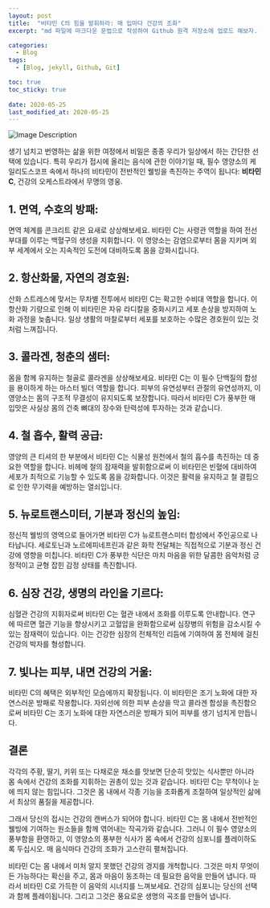 ```yaml
---
layout: post
title:  "비타민 C의 힘을 발휘하라: 매 입마다 건강의 조화"
excerpt: "md 파일에 마크다운 문법으로 작성하여 Github 원격 저장소에 업로드 해보자. 에디터는 Visual Studio code 사용! 로컬 서버에서 확인도 해보자. "

categories:
  - Blog
tags:
  - [Blog, jekyll, Github, Git]

toc: true
toc_sticky: true
 
date: 2020-05-25
last_modified_at: 2020-05-25
---
```

![Image Description](https://source.unsplash.com/1600x900/?nutrition,healthy,fruits)

생기 넘치고 번영하는 삶을 위한 여정에서 비밀은 종종 우리가 일상에서 하는 간단한 선택에 있습니다. 특히 우리가 접시에 올리는 음식에 관한 이야기일 때, 필수 영양소의 케일리도스코프 속에서 하나의 비타민이 전반적인 웰빙을 촉진하는 주역이 됩니다: **비타민 C**, 건강의 오케스트라에서 무명의 영웅.

## 1. 면역, 수호의 방패:

면역 체계를 콘크리트 같은 요새로 상상해보세요. 비타민 C는 사령관 역할을 하여 전선 부대를 이루는 백혈구의 생성을 지휘합니다. 이 영양소는 감염으로부터 몸을 지키며 외부 세계에서 오는 지속적인 도전에 대비하도록 몸을 강화시킵니다.

## 2. 항산화물, 자연의 경호원:

산화 스트레스에 맞서는 무차별 전투에서 비타민 C는 확고한 수비대 역할을 합니다. 이 항산화 기량으로 인해 이 비타민은 자유 라디칼을 중화시키고 세포 손상을 방지하여 노화 과정을 늦춥니다. 일상 생활의 마찰로부터 세포를 보호하는 수많은 경호원이 있는 것처럼 느껴집니다.

## 3. 콜라겐, 청춘의 샘터:

몸을 함께 유지하는 철골로 콜라겐을 상상해보세요. 비타민 C는 이 필수 단백질의 합성을 용이하게 하는 마스터 빌더 역할을 합니다. 피부의 유연성부터 관절의 유연성까지, 이 영양소는 몸의 구조적 무결성이 유지되도록 보장합니다. 따라서 비타민 C가 풍부한 매 입맛은 사실상 몸의 건축 뼈대의 장수와 탄력성에 투자하는 것과 같습니다.

## 4. 철 흡수, 활력 공급:

영양의 큰 티셔의 한 부분에서 비타민 C는 식물성 원천에서 철의 흡수를 촉진하는 데 중요한 역할을 합니다. 비헤메 철의 잠재력을 발휘함으로써 이 비타민은 빈혈에 대비하여 세포가 최적으로 기능할 수 있도록 몸을 강화합니다. 이것은 활력을 유지하고 철 결핍으로 인한 무기력을 예방하는 열쇠입니다.

## 5. 뉴로트랜스미터, 기분과 정신의 높임:

정신적 웰빙의 영역으로 들어가면 비타민 C가 뉴로트랜스미터 합성에서 주인공으로 나타납니다. 세로토닌과 노르에피네프린과 같은 화학 전달체는 직접적으로 기분과 정신 건강에 영향을 미칩니다. 비타민 C가 풍부한 식단은 마치 마음을 위한 달콤한 음악처럼 긍정적이고 균형 잡힌 감정 상태를 촉진합니다.

## 6. 심장 건강, 생명의 라인을 기르다:

심혈관 건강의 지휘자로써 비타민 C는 혈관 내에서 조화를 이루도록 안내합니다. 연구에 따르면 혈관 기능을 향상시키고 고혈압을 완화함으로써 심장병의 위험을 감소시킬 수 있는 잠재력이 있습니다. 이는 건강한 심장의 전체적인 리듬에 기여하여 몸 전체에 걸친 건강의 박자를 형성합니다.

## 7. 빛나는 피부, 내면 건강의 거울:

비타민 C의 혜택은 외부적인 모습에까지 확장됩니다. 이 비타민은 조기 노화에 대한 자연스러운 방패로 작용합니다. 자외선에 의한 피부 손상을 막고 콜라겐 합성을 촉진함으로써 비타민 C는 조기 노화에 대한 자연스러운 방패가 되어 피부를 생기 넘치게 만듭니다.

## 결론

각각의 주황, 딸기, 키위 또는 다채로운 채소를 맛보면 단순히 맛있는 식사뿐만 아니라 몸 속에서 건강의 조화를 지휘하는 권총이 있는 것과 같습니다. 비타민 C는 무척이나 눈에 띄지 않는 힘입니다. 그것은 몸 내에서 각종 기능을 조화롭게 조절하여 일상적인 삶에서 최상의 품질을 제공합니다.

그래서 당신의 접시는 건강의 캔버스가 되어야 합니다. 비타민 C는 몸 내에서 전반적인 웰빙에 기여하는 원소들을 함께 엮어내는 작곡가와 같습니다. 그러니 이 필수 영양소의 풍부함을 환영하고, 이 영양소의 풍부한 식사가 몸 속에서 건강의 심포니를 플레이하도록 두십시오. 매 음식마다 건강의 조화가 고스란히 펼쳐집니다.

비타민 C는 몸 내에서 미처 알지 못했던 건강의 경지를 개척합니다. 그것은 마치 무엇이든 가능하다는 확신을 주고, 몸과 마음이 동조하는 데 필요한 음악을 만들어 냅니다. 따라서 비타민 C로 가득한 이 음악의 시너지를 느껴보세요. 건강의 심포니는 당신의 선택과 함께 플레이됩니다. 그리고 그것은 풍요로운 생명의 곡조를 만들어 냅니다.
